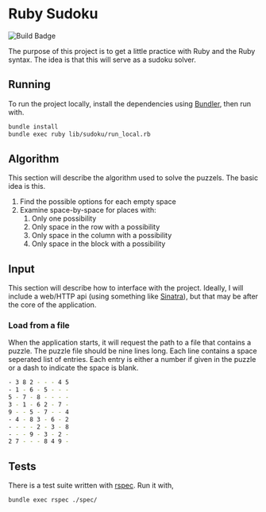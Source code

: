 # Ruby Sudoku

![Build Badge](https://github.com/truggeri/ruby-sudoku/workflows/Ruby/badge.svg)

The purpose of this project is to get a little practice with Ruby and the Ruby syntax. The idea is that this will serve as a sudoku solver.

## Running

To run the project locally, install the dependencies using [Bundler](https://bundler.io/), then run with.

```bash
bundle install
bundle exec ruby lib/sudoku/run_local.rb
```

## Algorithm

This section will describe the algorithm used to solve the puzzels. The basic idea is this.

1. Find the possible options for each empty space
2. Examine space-by-space for places with:
    1. Only one possibility
    2. Only space in the row with a possibility
    3. Only space in the column with a possibility
    4. Only space in the block with a possibility

## Input

This section will describe how to interface with the project. Ideally, I will include a web/HTTP api (using something like [Sinatra](http://sinatrarb.com/)), but that may be after the core of the application.

### Load from a file

When the application starts, it will request the path to a file that contains a puzzle. The puzzle file should be nine lines long. Each line contains a space seperated list of entries. Each entry is either a number if given in the puzzle or a dash to indicate the space is blank.

```bash
- 3 8 2 - - - 4 5
- 1 - 6 - 5 - - -
5 - 7 - 8 - - - -
3 - 1 - 6 2 - 7 -
9 - - 5 - 7 - - 4
- 4 - 8 3 - 6 - 2
- - - - 2 - 3 - 8
- - - 9 - 3 - 2 -
2 7 - - - 8 4 9 -
```

## Tests

There is a test suite written with [rspec](https://rspec.info/). Run it with,

```bash
bundle exec rspec ./spec/
```
